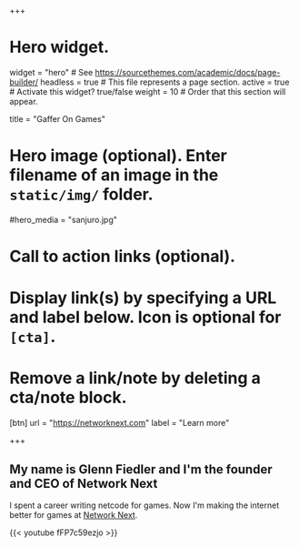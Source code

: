 +++
# Hero widget.
widget = "hero"  # See https://sourcethemes.com/academic/docs/page-builder/
headless = true # This file represents a page section.
active = true  # Activate this widget? true/false
weight = 10  # Order that this section will appear.

title = "Gaffer On Games"

# Hero image (optional). Enter filename of an image in the `static/img/` folder.
#hero_media = "sanjuro.jpg"

# Call to action links (optional).
#   Display link(s) by specifying a URL and label below. Icon is optional for `[cta]`.
#   Remove a link/note by deleting a cta/note block.
[btn]
  url = "https://networknext.com"
  label = "Learn more"
  
+++
## My name is **Glenn Fiedler** and I'm the founder and CEO of **Network Next**

I spent a career writing netcode for games. Now I'm making the internet better for games at [Network Next](https://networknext.com).

{{< youtube fFP7c59ezjo >}}